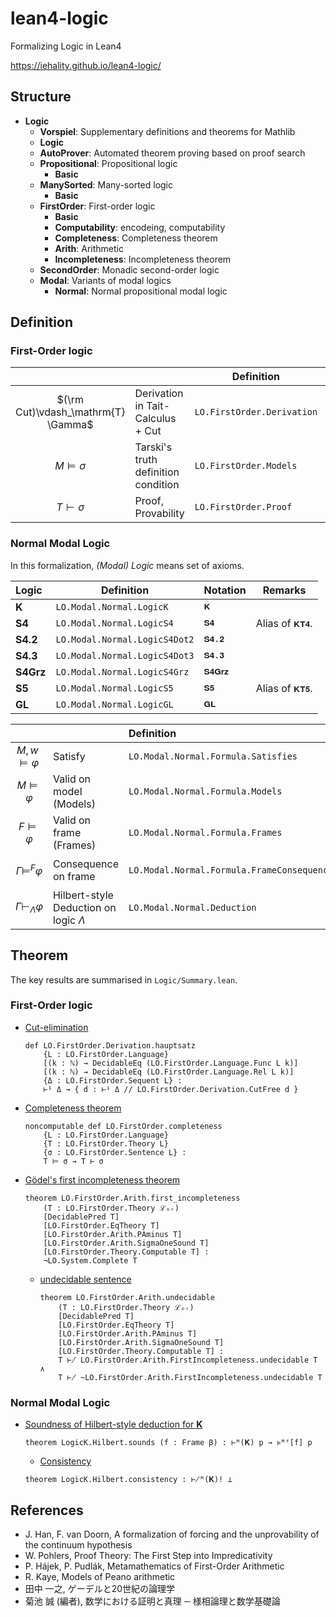 # lean4-logic
Formalizing Logic in Lean4

https://iehality.github.io/lean4-logic/

## Structure
- **Logic**
  - **Vorspiel**: Supplementary definitions and theorems for Mathlib
  - **Logic**
  - **AutoProver**: Automated theorem proving based on proof search
  - **Propositional**: Propositional logic
    - **Basic**
  - **ManySorted**: Many-sorted logic
    - **Basic**
  - **FirstOrder**: First-order logic
    - **Basic**
    - **Computability**: encodeing, computability
    - **Completeness**: Completeness theorem
    - **Arith**: Arithmetic
    - **Incompleteness**: Incompleteness theorem
  - **SecondOrder**: Monadic second-order logic
  - **Modal**: Variants of modal logics
    - **Normal**: Normal propositional modal logic

## Definition

### First-Order logic

|                                     |                                     | Definition                      | Notation  |
| :----:                              | ----                                | ----                            | :----:    |
| $(\rm Cut)\vdash_\mathrm{T} \Gamma$ | Derivation in Tait-Calculus + Cut   |  `LO.FirstOrder.Derivation`    | `⊢¹ Γ`    |
| $M \models \sigma$                  | Tarski's truth definition condition |  `LO.FirstOrder.Models`         | `M ⊧ₘ σ`   |
| $T \vdash \sigma$                   | Proof, Provability                  |  `LO.FirstOrder.Proof`          | `T ⊢ σ`, `T ⊢! σ` |

### Normal Modal Logic

In this formalization, _(Modal) Logic_ means set of axioms.

| Logic            | Definition                    | Notation | Remarks         |
| :--------------- | ----------------------------- | :------- | --------------- |
| $\mathbf{K}$     | `LO.Modal.Normal.LogicK`      | `𝐊`      |                 |
| $\mathbf{S4}$    | `LO.Modal.Normal.LogicS4`     | `𝐒𝟒`     | Alias of `𝐊𝐓𝟒`. |
| $\mathbf{S4.2}$  | `LO.Modal.Normal.LogicS4Dot2` | `𝐒𝟒.𝟐`   |                 |
| $\mathbf{S4.3}$  | `LO.Modal.Normal.LogicS4Dot3` | `𝐒𝟒.𝟑`   |                 |
| $\mathbf{S4Grz}$ | `LO.Modal.Normal.LogicS4Grz`  | `𝐒𝟒𝐆𝐫𝐳`  |                 |
| $\mathbf{S5}$    | `LO.Modal.Normal.LogicS5`     | `𝐒𝟓`     | Alias of `𝐊𝐓𝟓`. |
| $\mathbf{GL}$    | `LO.Modal.Normal.LogicGL`     | `𝐆𝐋`     |                 |

|                                   |                                            | Definition                                 |   Notation   |
| :-------------------------------: | ------------------------------------------ | :----------------------------------------- | :----------: |
|      $M, w \models \varphi$       | Satisfy                                    | `LO.Modal.Normal.Formula.Satisfies`        | `w ⊧ᴹˢ[M] φ` |
|        $M \models \varphi$        | Valid on model (Models)                    | `LO.Modal.Normal.Formula.Models`           |  `⊧ᴹᵐ[M] φ`  |
|        $F \models \varphi$        | Valid on frame (Frames)                    | `LO.Modal.Normal.Formula.Frames`           |  `⊧ᴹᶠ[M] φ`  |
|    $\Gamma \models^F \varphi$     | Consequence on frame                       | `LO.Modal.Normal.Formula.FrameConsequence` | `Γ ⊨ᴹᶠ[M] φ` |
| $\Gamma \vdash_{\Lambda} \varphi$ | Hilbert-style Deduction on logic $\Lambda$ | `LO.Modal.Normal.Deduction`                | `Γ ⊢ᴹ(Λ) φ`  |

## Theorem

The key results are summarised in `Logic/Summary.lean`.

### First-Order logic

- [Cut-elimination](https://iehality.github.io/lean4-logic/Logic/FirstOrder/Hauptsatz.html#LO.FirstOrder.Derivation.hauptsatz)
  ```lean
  def LO.FirstOrder.Derivation.hauptsatz
      {L : LO.FirstOrder.Language}
      [(k : ℕ) → DecidableEq (LO.FirstOrder.Language.Func L k)]
      [(k : ℕ) → DecidableEq (LO.FirstOrder.Language.Rel L k)]
      {Δ : LO.FirstOrder.Sequent L} :
      ⊢¹ Δ → { d : ⊢¹ Δ // LO.FirstOrder.Derivation.CutFree d }
  ```

- [Completeness theorem](https://iehality.github.io/lean4-logic/Logic/FirstOrder/Completeness/Completeness.html#LO.FirstOrder.completeness)
  ```lean
  noncomputable def LO.FirstOrder.completeness
      {L : LO.FirstOrder.Language}
      {T : LO.FirstOrder.Theory L}
      {σ : LO.FirstOrder.Sentence L} :
      T ⊨ σ → T ⊢ σ
  ```

- [Gödel's first incompleteness theorem](https://iehality.github.io/lean4-logic/Logic/FirstOrder/Incompleteness/FirstIncompleteness.html#LO.FirstOrder.Arith.first_incompleteness)
  ```lean
  theorem LO.FirstOrder.Arith.first_incompleteness
      (T : LO.FirstOrder.Theory ℒₒᵣ)
      [DecidablePred T]
      [LO.FirstOrder.EqTheory T]
      [LO.FirstOrder.Arith.PAminus T]
      [LO.FirstOrder.Arith.SigmaOneSound T]
      [LO.FirstOrder.Theory.Computable T] :
      ¬LO.System.Complete T
  ```
  - [undecidable sentence](https://iehality.github.io/lean4-logic/Logic/FirstOrder/Incompleteness/FirstIncompleteness.html#LO.FirstOrder.Arith.undecidable)
    ```lean
    theorem LO.FirstOrder.Arith.undecidable
        (T : LO.FirstOrder.Theory ℒₒᵣ)
        [DecidablePred T]
        [LO.FirstOrder.EqTheory T]
        [LO.FirstOrder.Arith.PAminus T]
        [LO.FirstOrder.Arith.SigmaOneSound T]
        [LO.FirstOrder.Theory.Computable T] :
        T ⊬ LO.FirstOrder.Arith.FirstIncompleteness.undecidable T ∧
        T ⊬ ~LO.FirstOrder.Arith.FirstIncompleteness.undecidable T
    ```

### Normal Modal Logic

- [Soundness of Hilbert-style deduction for $\mathbf{K}$](https://iehality.github.io/lean4-logic/Logic/Modal/Normal/Soundness.html#LO.Modal.Normal.LogicK.Hilbert.sounds)
  ```lean
  theorem LogicK.Hilbert.sounds (f : Frame β) : ⊢ᴹ(𝐊) p → ⊧ᴹᶠ[f] p
  ```
  - [Consistency](https://iehality.github.io/lean4-logic/Logic/Modal/Normal/Soundness.html#LO.Modal.Normal.LogicK.Hilbert.consistency)
  ```lean
  theorem LogicK.Hilbert.consistency : ⊬ᴹ(𝐊)! ⊥
  ```

## References
- J. Han, F. van Doorn, A formalization of forcing and the unprovability of the continuum hypothesis
- W. Pohlers, Proof Theory: The First Step into Impredicativity
- P. Hájek, P. Pudlák, Metamathematics of First-Order Arithmetic
- R. Kaye, Models of Peano arithmetic
- 田中 一之, ゲーデルと20世紀の論理学
- 菊池 誠 (編者), 数学における証明と真理 ─ 様相論理と数学基礎論
